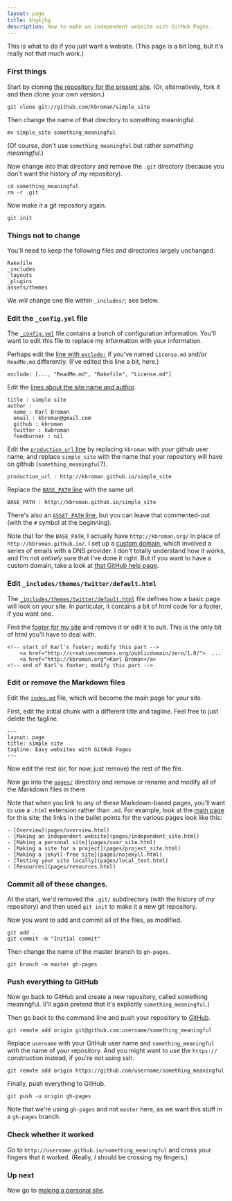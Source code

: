```yaml
---
layout: page
title: khgkjhg
description: How to make an independent website with GitHub Pages.
---
```


This is what to do if you just want a website. (This page is a bit
long, but it's really not that much work.)

### First things

Start by cloning
[the repository for the present site](http://github.com/kbroman/simple_site). (Or,
alternatively, fork it and then clone your own version.)

    git clone git://github.com/kbroman/simple_site

Then change the name of that directory to something meaningful.

    mv simple_site something_meaningful

(Of course, don't use `something_meaningful` but rather
_something meaningful_.)

Now change into that directory and remove the `.git` directory
(because you don't want the history of _my_ repository).

    cd something_meaningful
    rm -r .git

Now make it a git repository again.

    git init

### Things not to change

You'll need to keep the following files and directories largely unchanged.

    Rakefile
    _includes
    _layouts
    _plugins
    assets/themes

We _will_ change one file within `_includes/`; see below.

### Edit the `_config.yml` file

The
[`_config.yml`](https://github.com/kbroman/simple_site/blob/gh-pages/_config.yml)
file contains a bunch of configuration information. You'll want to
edit this file to replace my information with your information.

Perhaps edit the
[line with `exclude:`](https://github.com/kbroman/simple_site/blob/gh-pages/_config.yml#L5)
if you've named `License.md` and/or `ReadMe.md` differently. (I've
edited this line a bit, here.)

    exclude: [..., "ReadMe.md", "Rakefile", "License.md"]

Edit the
[lines about the site name and author](https://github.com/kbroman/simple_site/blob/gh-pages/_config.yml#L11-L17).

    title : simple site
    author :
      name : Karl Broman
      email : kbroman@gmail.com
      github : kbroman
      twitter : kwbroman
      feedburner : nil

Edit the
[`production_url` line](https://github.com/kbroman/simple_site/blob/gh-pages/_config.yml#L19)
by replacing `kbroman` with _your_ github user name, and replace
`simple_site` with the name that your repository will have on github
(`something_meaningful`?).

    production_url : http://kbroman.github.io/simple_site

Replace the
[`BASE_PATH` line](https://github.com/kbroman/simple_site/blob/gh-pages/_config.yml#L52)
with the same url.

    BASE_PATH : http://kbroman.github.io/simple_site

There's also an
[`ASSET_PATH` line](https://github.com/kbroman/simple_site/blob/gh-pages/_config.yml#L62),
but you can leave that commented-out (with the `#` symbol at the beginning).

Note that for the `BASE_PATH`, I actually have
`http://kbroman.org/` in place of `http://kbroman.github.io/`. I set up
a
[custom domain](https://help.github.com/articles/setting-up-a-custom-domain-with-github-pages),
which involved a series of emails with a DNS provider. I
don't totally understand how it works, and I'm not _entirely_ sure
that I've done it right. But if you want to have a custom domain, take
a look at
[that GitHub help page](https://help.github.com/articles/setting-up-a-custom-domain-with-github-pages).

### Edit `_includes/themes/twitter/default.html`

The
[`_includes/themes/twitter/default.html`](https://github.com/kbroman/simple_site/blob/gh-pages/_includes/themes/twitter/default.html)
file defines how a basic page will look on your site. In particular,
it contains a bit of html code for a footer, if you want one.

Find the
[footer for my site](https://github.com/kbroman/simple_site/blob/gh-pages/_includes/themes/twitter/default.html#L47-L50)
and remove it or edit it to suit. This is the only bit of html you'll
have to deal with.

    <!-- start of Karl's footer; modify this part -->
        <a href="http://creativecommons.org/publicdomain/zero/1.0/">  ...
        <a href="http://kbroman.org">Karl Broman</a>
    <!-- end of Karl's footer; modify this part -->

### Edit or remove the Markdown files

Edit the
[`index.md`](https://raw.githubusercontent.com/kbroman/simple_site/gh-pages/index.md)
file, which will become the main page for your site.

First, edit the initial chunk with a different title and tagline. Feel
free to just delete the tagline.

    ---
    layout: page
    title: simple site
    tagline: Easy websites with GitHub Pages
    ---

Now edit the rest (or, for now, just remove) the rest of the file.

Now go into the [`pages/`](https://github.com/kbroman/simple_site/blob/gh-pages/pages) directory and remove or rename and modify
all of the Markdown files in there

Note that when you link to any of these Markdown-based pages, you'll
want to use a `.html` extension rather than `.md`. For example, look
at the
[main page](https://raw.githubusercontent.com/kbroman/simple_site/gh-pages/index.md)
for this site; the links in the bullet points for the various pages
look like this:

    - [Overview](pages/overview.html)
    - [Making an independent website](pages/independent_site.html)
    - [Making a personal site](pages/user_site.html)
    - [Making a site for a project](pages/project_site.html)
    - [Making a jekyll-free site](pages/nojekyll.html)
    - [Testing your site locally](pages/local_test.html)
    - [Resources](pages/resources.html)

### Commit all of these changes.

At the start, we'd removed the `.git/` subdirectory (with the history
of _my_ repository) and then used `git init` to make it a new git
repository.

Now you want to add and commit all of the files, as modified.

    git add .
    git commit -m "Initial commit"

Then change the name of the master branch to `gh-pages`.

    git branch -m master gh-pages

### Push everything to GitHub

Now go back to GitHub and create a new repository, called something
meaningful. (I'll again pretend that it's explicitly
`something_meaningful`.)

Then go back to the command line and push your repository to
[GitHub](http://github.com).

    git remote add origin git@github.com:username/something_meaningful

Replace `username` with your GitHub user name and
`something_meaningful` with the name of your repository. And you might
want to use the `https://` construction instead, if you're not using ssh.

    git remote add origin https://github.com/username/something_meaningful

Finally, push everything to GitHub.

    git push -u origin gh-pages

Note that we're using `gh-pages` and not `master` here, as we want
this stuff in a `gh-pages` branch.

### Check whether it worked

Go to `http://username.github.io/something_meaningful` and cross your
fingers that it worked. (Really, _I_ should be crossing my fingers.)

### Up next

Now go to [making a personal site](user_site.html).
